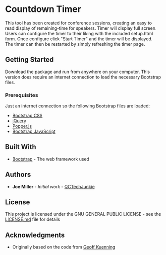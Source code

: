 # Countdown Timer

This tool has been created for conference sessions, creating an easy to read display of remaining-time for speakers. Timer will display full screen. Users can configure the timer to their liking with the included setup.html form. Once configure click "Start Timer" and the timer will be displayed. The timer can then be restarted by simply refreshing the timer page.

## Getting Started

Download the package and run from anywhere on your computer. This version does require an internet connection to load the necessary Bootstrap files.

### Prerequisites

Just an internet connection so the following Bootstrap files are loaded:

* [Bootstrap CSS](https://getbootstrap.com/docs/4.3/getting-started/introduction/)
* [jQuery](https://getbootstrap.com/docs/4.3/getting-started/introduction/)
* [Popper.js](https://getbootstrap.com/docs/4.3/getting-started/introduction/)
* [Bootstrap JavaScript](https://getbootstrap.com/docs/4.3/getting-started/introduction/)

## Built With

* [Bootstrap](https://getbootstrap.com/docs/4.3/getting-started/introduction/) - The web framework used

## Authors

* **Joe Miller** - *Initial work* - [QCTechJunkie](https://github.com/qctechjunkie)

## License

This project is licensed under the GNU GENERAL PUBLIC LICENSE - see the [LICENSE.md](LICENSE.md) file for details

## Acknowledgments

* Originally based on the code from [Geoff Kuenning](https://www.cs.hmc.edu/~geoff/countdowntimer.html)
